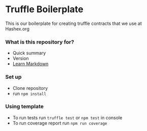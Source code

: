 # Truffle Boilerplate #

This is our boilerplate for creating truffle contracts that we use at Hashex.org

### What is this repository for? ###

* Quick summary
* Version
* [Learn Markdown](https://bitbucket.org/tutorials/markdowndemo)

### Set up ###

* Clone repository
* run ```npm install```

### Using template ###

* To run tests run `truffle test` or `npm test` in console
* To run coverage report run `npm run coverage`